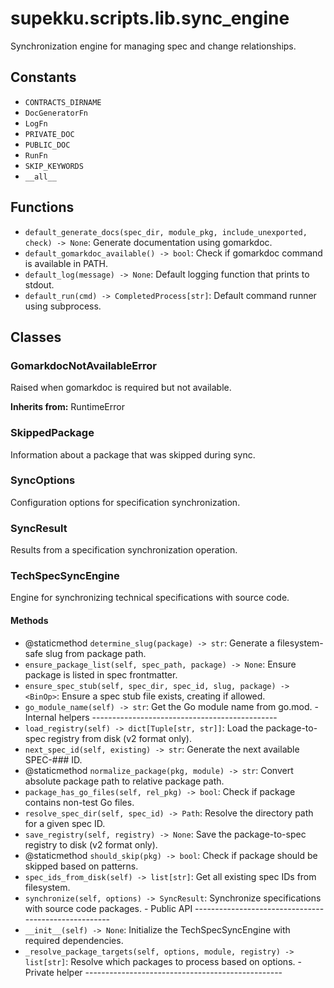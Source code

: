 # supekku.scripts.lib.sync_engine

Synchronization engine for managing spec and change relationships.

## Constants

- `CONTRACTS_DIRNAME`
- `DocGeneratorFn`
- `LogFn`
- `PRIVATE_DOC`
- `PUBLIC_DOC`
- `RunFn`
- `SKIP_KEYWORDS`
- `__all__`

## Functions

- `default_generate_docs(spec_dir, module_pkg, include_unexported, check) -> None`: Generate documentation using gomarkdoc.
- `default_gomarkdoc_available() -> bool`: Check if gomarkdoc command is available in PATH.
- `default_log(message) -> None`: Default logging function that prints to stdout.
- `default_run(cmd) -> CompletedProcess[str]`: Default command runner using subprocess.

## Classes

### GomarkdocNotAvailableError

Raised when gomarkdoc is required but not available.

**Inherits from:** RuntimeError

### SkippedPackage

Information about a package that was skipped during sync.

### SyncOptions

Configuration options for specification synchronization.

### SyncResult

Results from a specification synchronization operation.

### TechSpecSyncEngine

Engine for synchronizing technical specifications with source code.

#### Methods

- @staticmethod `determine_slug(package) -> str`: Generate a filesystem-safe slug from package path.
- `ensure_package_list(self, spec_path, package) -> None`: Ensure package is listed in spec frontmatter.
- `ensure_spec_stub(self, spec_dir, spec_id, slug, package) -> <BinOp>`: Ensure a spec stub file exists, creating if allowed.
- `go_module_name(self) -> str`: Get the Go module name from go.mod. - Internal helpers ----------------------------------------------
- `load_registry(self) -> dict[Tuple[str, str]]`: Load the package-to-spec registry from disk (v2 format only).
- `next_spec_id(self, existing) -> str`: Generate the next available SPEC-### ID.
- @staticmethod `normalize_package(pkg, module) -> str`: Convert absolute package path to relative package path.
- `package_has_go_files(self, rel_pkg) -> bool`: Check if package contains non-test Go files.
- `resolve_spec_dir(self, spec_id) -> Path`: Resolve the directory path for a given spec ID.
- `save_registry(self, registry) -> None`: Save the package-to-spec registry to disk (v2 format only).
- @staticmethod `should_skip(pkg) -> bool`: Check if package should be skipped based on patterns.
- `spec_ids_from_disk(self) -> list[str]`: Get all existing spec IDs from filesystem.
- `synchronize(self, options) -> SyncResult`: Synchronize specifications with source code packages. - Public API -----------------------------------------------------
- `__init__(self) -> None`: Initialize the TechSpecSyncEngine with required dependencies.
- `_resolve_package_targets(self, options, module, registry) -> list[str]`: Resolve which packages to process based on options. - Private helper -------------------------------------------------
